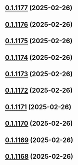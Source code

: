## [0.1.1177](https://github.com/binary-braids/terraform-oracle/compare/v0.1.1176...v0.1.1177) (2025-02-26)



## [0.1.1176](https://github.com/binary-braids/terraform-oracle/compare/v0.1.1175...v0.1.1176) (2025-02-26)



## [0.1.1175](https://github.com/binary-braids/terraform-oracle/compare/v0.1.1174...v0.1.1175) (2025-02-26)



## [0.1.1174](https://github.com/binary-braids/terraform-oracle/compare/v0.1.1173...v0.1.1174) (2025-02-26)



## [0.1.1173](https://github.com/binary-braids/terraform-oracle/compare/v0.1.1172...v0.1.1173) (2025-02-26)



## [0.1.1172](https://github.com/binary-braids/terraform-oracle/compare/v0.1.1171...v0.1.1172) (2025-02-26)



## [0.1.1171](https://github.com/binary-braids/terraform-oracle/compare/v0.1.1170...v0.1.1171) (2025-02-26)



## [0.1.1170](https://github.com/binary-braids/terraform-oracle/compare/v0.1.1169...v0.1.1170) (2025-02-26)



## [0.1.1169](https://github.com/binary-braids/terraform-oracle/compare/v0.1.1168...v0.1.1169) (2025-02-26)



## [0.1.1168](https://github.com/binary-braids/terraform-oracle/compare/v0.1.1167...v0.1.1168) (2025-02-26)




